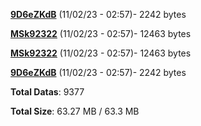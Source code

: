 [**9D6eZKdB**](/data/9D6eZKdB.txt) (11/02/23 - 02:57)- 2242 bytes

[**MSk92322**](/data/MSk92322.txt) (11/02/23 - 02:57)- 12463 bytes

[**MSk92322**](/data/MSk92322.txt) (11/02/23 - 02:57)- 12463 bytes

[**9D6eZKdB**](/data/9D6eZKdB.txt) (11/02/23 - 02:57)- 2242 bytes

**Total Datas**: 9377

**Total Size**: 63.27 MB / 63.3 MB